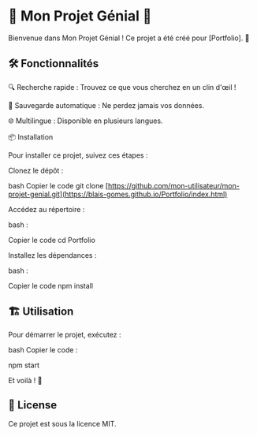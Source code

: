 # 🌟 Mon Projet Génial 🌟
Bienvenue dans Mon Projet Génial ! Ce projet a été créé pour [Portfolio]. 🚀

## 🛠️ Fonctionnalités
🔍 Recherche rapide : Trouvez ce que vous cherchez en un clin d'œil !

💾 Sauvegarde automatique : Ne perdez jamais vos données.

🌐 Multilingue : Disponible en plusieurs langues.

📦 Installation

Pour installer ce projet, suivez ces étapes :

Clonez le dépôt :

bash
Copier le code
git clone [https://github.com/mon-utilisateur/mon-projet-genial.git](https://blais-gomes.github.io/Portfolio/index.html)

Accédez au répertoire :

bash :

Copier le code
cd Portfolio

Installez les dépendances :

bash :

Copier le code
npm install

## 🏗️ Utilisation
Pour démarrer le projet, exécutez :

bash
Copier le code :

npm start

Et voilà ! 🎉

## 📄 License
Ce projet est sous la licence MIT.

